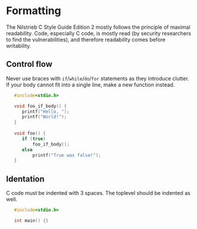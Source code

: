 # Formatting

The Nilstrieb C Style Guide Edition 2 mostly follows the principle of maximal readability.
Code, especially C code, is mostly read (by security researchers to find the vulnerabilities),
and therefore readability comes before writability.

## Control flow

Never use braces with `if`/`while`/`do`/`for` statements as they introduce clutter. If your
body cannot fit into a single line, make a new function instead.

```c
   #include<stdio.h>

   void foo_if_body() {
      printf("Hello, ");
      printf("World!");
   }
   
   void foo() {
      if (true)
          foo_if_body();
      else
          printf("True was false!");
   }
```

## Identation

C code must be indented with 3 spaces. The toplevel should be indented as well.

```c
   #include<stdio.h>

   int main() {}
```